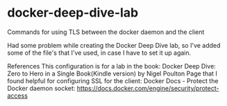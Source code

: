 # docker-deep-dive-lab
Commands for using TLS between the docker daemon and the client

Had some problem while creating the Docker Deep Dive lab, so I've added some of the file's that I've used, in case I have to set it up again. 

References
This configuration is for a lab in the book: Docker Deep Dive: Zero to Hero in a Single Book(Kindle version) by Nigel Poulton 
Page that I found helpful for configuring SSL for the client: Docker Docs - Protect the Docker daemon socket: https://docs.docker.com/engine/security/protect-access

